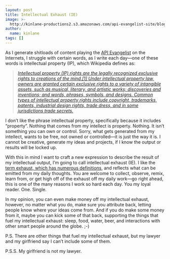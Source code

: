 ```yaml
---
layout: post
title: Intellectual Exhaust (IE)
image: >-
  http://kinlane-productions2.s3.amazonaws.com/api-evangelist-site/blog/Corvette-Aft-Cat-Exhaust-System1.jpg
author:
  name: kinlane
tags: []
---
```

As I generate shitloads of content playing the [API Evangelist](http://apievangelist.com) on the Internets, I struggle with certain words, as I write each day—one of these words is intellectual property (IP), which Wikipedia defines as:

> _[Intellectual property (IP) rights are the legally recognized exclusive rights to creations of the mind.\[1\] Under intellectual property law, owners are granted certain exclusive rights to a variety of intangible assets, such as musical, literary, and artistic works; discoveries and inventions; and words, phrases, symbols, and designs. Common types of intellectual property rights include copyright, trademarks, patents, industrial design rights, trade dress, and in some jurisdictions trade secrets.](http://en.wikipedia.org/wiki/Intellectual_property)_

I don’t like the phrase intellectual property, specifically because it includes “property”. Nothing that comes from my intellect is property. Nothing. It isn’t something you can own or control. Sorry, what gets generated from my intellect, wants to be free, not owned or controlled—it is just the way it is. I cannot be creative, generate my ideas and projects, if I know the output or results will be locked up.

With this in mind I want to craft a new expression to describe the result of my intellectual output, I’m going to call intellectual exhaust (IE). I like the [term exhaust, which has numerous definitions](http://en.wikipedia.org/wiki/Exhaust), and reflects what can be emitted from my daily thoughts. You are welcome to collect, observe, remix, learn from, or get high off of the exhaust off my daily work—go right ahead, this is one of the many reasons I work so hard each day. You my loyal reader. One. Single.

In my opinion, you can even make money off my intellectual exhaust, however, no matter what you do, make sure you attribute back, letting people know where your ideas come from. And if you do make some money from it, maybe you can kick some of that back, supporting the things that fuel my intellectual exhaust: sleep, food, water, beer, and interactions with other smart people around the globe. ;-)

P.S. There are other things that fuel my intellectual exhaust, but my lawyer and my girlfriend say I can’t include some of them.

P.S.S. My girlfriend is not my lawyer.